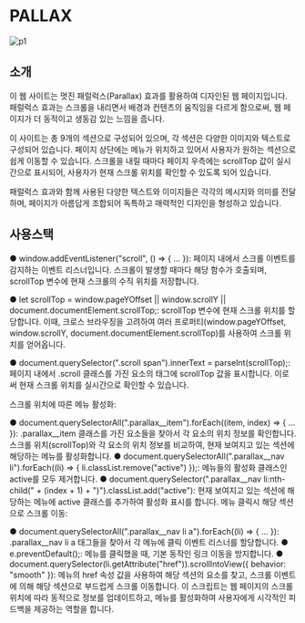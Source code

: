 # PALLAX
![p1](https://github.com/hyeonbeen97/pallax/assets/125417850/db7431bc-791b-45fc-9cff-90bcc304b9bc)


## 소개
이 웹 사이트는 멋진 패럴럭스(Parallax) 효과를 활용하여 디자인된 웹 페이지입니다. 패럴럭스 효과는 스크롤을 내리면서 배경과 컨텐츠의 움직임을 다르게 함으로써, 웹 페이지가 더 동적이고 생동감 있는 느낌을 줍니다.

이 사이트는 총 9개의 섹션으로 구성되어 있으며, 각 섹션은 다양한 이미지와 텍스트로 구성되어 있습니다. 페이지 상단에는 메뉴가 위치하고 있어서 사용자가 원하는 섹션으로 쉽게 이동할 수 있습니다. 스크롤을 내릴 때마다 페이지 우측에는 scrollTop 값이 실시간으로 표시되어, 사용자가 현재 스크롤 위치를 확인할 수 있도록 되어 있습니다.

패럴럭스 효과와 함께 사용된 다양한 텍스트와 이미지들은 각각의 메시지와 의미를 전달하며, 페이지가 아름답게 조합되어 독특하고 매력적인 디자인을 형성하고 있습니다.

## 사용스택
● window.addEventListener("scroll", () => { ... }): 페이지 내에서 스크롤 이벤트를 감지하는 이벤트 리스너입니다. 스크롤이 발생할 때마다 해당 함수가 호출되며, scrollTop 변수에 현재 스크롤의 수직 위치를 저장합니다.

● let scrollTop = window.pageYOffset || window.scrollY || document.documentElement.scrollTop;: scrollTop 변수에 현재 스크롤 위치를 할당합니다. 이때, 크로스 브라우징을 고려하여 여러 프로퍼티(window.pageYOffset, window.scrollY, document.documentElement.scrollTop)를 사용하여 스크롤 위치를 얻어옵니다.

● document.querySelector(".scroll span").innerText = parseInt(scrollTop);: 페이지 내에서 .scroll 클래스를 가진 요소의 <span> 태그에 scrollTop 값을 표시합니다. 이로써 현재 스크롤 위치를 실시간으로 확인할 수 있습니다.

스크롤 위치에 따른 메뉴 활성화:

● document.querySelectorAll(".parallax__item").forEach((item, index) => { ... }): .parallax__item 클래스를 가진 요소들을 찾아서 각 요소의 위치 정보를 확인합니다. 스크롤 위치(scrollTop)와 각 요소의 위치 정보를 비교하여, 현재 보여지고 있는 섹션에 해당하는 메뉴를 활성화합니다.
● document.querySelectorAll(".parallax__nav li").forEach((li) => { li.classList.remove("active") });: 메뉴들의 활성화 클래스인 active를 모두 제거합니다.
● document.querySelector(".parallax__nav li:nth-child(" + (index + 1) + ")").classList.add("active"): 현재 보여지고 있는 섹션에 해당하는 메뉴에 active 클래스를 추가하여 활성화 표시를 합니다.
메뉴 클릭시 해당 섹션으로 스크롤 이동:

● document.querySelectorAll(".parallax__nav li a").forEach((li) => { ... }): .parallax__nav li a 태그들을 찾아서 각 메뉴에 클릭 이벤트 리스너를 할당합니다.
● e.preventDefault();: 메뉴를 클릭했을 때, 기본 동작인 링크 이동을 방지합니다.
● document.querySelector(li.getAttribute("href")).scrollIntoView({ behavior: "smooth" }): 메뉴의 href 속성 값을 사용하여 해당 섹션의 요소를 찾고, 스크롤 이벤트에 의해 해당 섹션으로 부드럽게 스크롤 이동합니다.
이 스크립트는 웹 페이지의 스크롤 위치에 따라 동적으로 정보를 업데이트하고, 메뉴를 활성화하여 사용자에게 시각적인 피드백을 제공하는 역할을 합니다.
